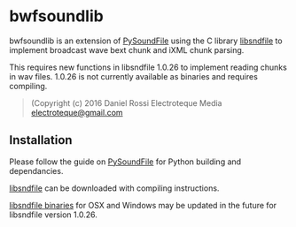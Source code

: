 bwfsoundlib
===========

bwfsoundlib is an extension of [PySoundFile](https://github.com/bastibe/PySoundFile)  using the C library [libsndfile](http://www.mega-nerd.com/libsndfile/) to implement broadcast wave bext chunk and iXML chunk parsing.

This requires new functions in libsndfile 1.0.26 to implement reading chunks in wav files. 1.0.26 is not currently available as binaries and requires compiling.

> (Copyright (c) 2016 Daniel Rossi Electroteque Media <electroteque@gmail.com>

Installation
------------

Please follow the guide on [PySoundFile](https://github.com/bastibe/PySoundFile) for Python building and dependancies.

[libsndfile](http://www.mega-nerd.com/libsndfile/) can be downloaded with compiling instructions.

[libsndfile binaries](https://github.com/bastibe/libsndfile-binaries) for OSX and Windows may be updated in the future for libsndfile version 1.0.26.